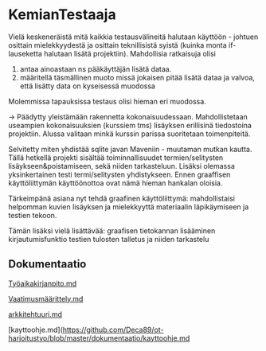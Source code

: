 # KemianTestaaja

Vielä keskeneräistä mitä kaikkia testausvälineitä halutaan käyttöön - johtuen osittain mielekkyydestä ja osittain teknillisistä syistä (kuinka monta if- lauseketta halutaan lisätä projektiin). Mahdollisia ratkaisuja olisi 
1. antaa ainoastaan ns pääkäyttäjän lisätä dataa. 
2. määritellä täsmällinen muoto missä jokaisen pitää lisätä dataa ja valvoa, että lisätty data on kyseisessä muodossa

Molemmissa tapauksissa testaus olisi hieman eri muodossa.

-> Päädytty yleistämään rakennetta kokonaisuudessaan. Mahdollistetaan useampien kokonaisuuksien (kurssiem tms) lisäyksen erillisinä tiedostoina projektiin. Alussa valitaan minkä kurssin parissa suoritetaan toimenpiteitä.

Selvitetty miten yhdistää sqlite javan Maveniin - muutaman mutkan kautta.
Tällä hetkellä projekti sisältää toiminnallisuudet termien/selitysten lisäykseen&poistamiseen, sekä niiden tarkasteluun. Lisäksi olemassa yksinkertainen testi termi/selitysten yhdistykseen. Ennen graaffisen käyttöliittymän käyttöönottoa ovat nämä hieman hankalan oloisia.

Tärkeimpänä asiana nyt tehdä graafinen käyttöliittymä: mahdollistaisi helpomman kuvien lisäyksen ja mielekkyyttä materiaalin läpikäymiseen ja testien tekoon.

Tämän lisäksi vielä lisättävää: 
graafisen tietokannan lisääminen
kirjautumisfunktio
testien tulosten talletus ja niiden tarkastelu

## Dokumentaatio

[Työaikakirjanpito.md](https://github.com/Deca89/ot-harjoitustyo/blob/master/dokumentaatio/Työaikakirjanpito.md)

[Vaatimusmäärittely.md](https://github.com/Deca89/ot-harjoitustyo/blob/master/dokumentaatio/Vaatimusmäärittely.md)

[arkkitehtuuri.md](https://github.com/Deca89/ot-harjoitustyo/blob/master/dokumentaatio/arkkitehtuuri.md)

[kayttoohje.md](https://github.com/Deca89/ot-harjoitustyo/blob/master/dokumentaatio/kayttoohje.md